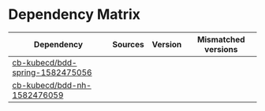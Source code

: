# Dependency Matrix

Dependency | Sources | Version | Mismatched versions
---------- | ------- | ------- | -------------------
[cb-kubecd/bdd-spring-1582475056](https://github.com/cb-kubecd/bdd-spring-1582475056.git) |  | []() | 
[cb-kubecd/bdd-nh-1582476059](https://github.com/cb-kubecd/bdd-nh-1582476059.git) |  | []() | 
